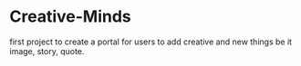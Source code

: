 # Creative-Minds
first project to create a portal for users to add creative and new things be it image, story, quote.
